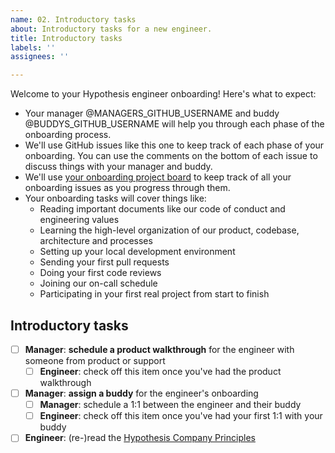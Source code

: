 ```yaml
---
name: 02. Introductory tasks
about: Introductory tasks for a new engineer.
title: Introductory tasks
labels: ''
assignees: ''

---
```


Welcome to your Hypothesis engineer onboarding! Here's what to expect:

* Your manager @MANAGERS_GITHUB_USERNAME and buddy @BUDDYS_GITHUB_USERNAME will help you through each phase of the onboarding process.
* We'll use GitHub issues like this one to keep track of each phase of your onboarding. You can use the comments on the bottom of each issue to discuss things with your manager and buddy.
* We'll use [your onboarding project board](PROJECT_BOARD_URL) to keep track of all your onboarding issues as you progress through them.
* Your onboarding tasks will cover things like:
  * Reading important documents like our code of conduct and engineering values
  * Learning the high-level organization of our product, codebase, architecture and processes
  * Setting up your local development environment
  * Sending your first pull requests
  * Doing your first code reviews
  * Joining our on-call schedule
  * Participating in your first real project from start to finish

## Introductory tasks

- [ ] **Manager**: **schedule a product walkthrough** for the engineer with someone from product or support
  - [ ] **Engineer**: check off this item once you've had the product walkthrough
- [ ] **Manager**: **assign a buddy** for the engineer's onboarding
  - [ ] **Manager**: schedule a 1:1 between the engineer and their buddy
  - [ ] **Engineer**: check off this item once you've had your first 1:1 with your buddy
- [ ] **Engineer**: (re-)read the [Hypothesis Company Principles](https://web.hypothes.is/principles/)
